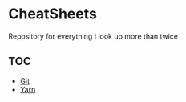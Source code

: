 # CheatSheets

Repository for everything I look up more than twice

## TOC

- [Git](./git.md)
- [Yarn](./yarn.md)
